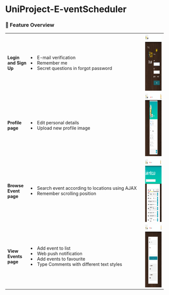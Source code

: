 # UniProject-E-ventScheduler


### 🔨 Feature Overview
<table>
<tr>
  <td> 
    <b>Login and Sign Up<br></b>  
  </td>
  <td width="350"><li>E-mail verification </li><li>Remember me </li> <li>Secret questions in forgot password </li></td>
  <td><img src="https://github.com/NicoleTYF/UniProject-E-ventScheduler/blob/main/login.PNG" height="180"/></td>
</tr>
  
<tr>
  <td> 
    <b>Profile page<br></b>  
  </td>
  <td width="350"><li>Edit personal details </li> <li>Upload new profile image </li></td>
  <td><img src="https://github.com/NicoleTYF/UniProject-E-ventScheduler/blob/main/profile page.PNG" height="200"/></td>
</tr>

<tr>
  <td> 
    <b>Browse Event page<br></b>  
  </td>
  <td width="350"><li>Search event according to locations using AJAX </li><li>Remember scrolling position </li> </td>
  <td><img src="https://github.com/NicoleTYF/UniProject-E-ventScheduler/blob/main/browse_page.PNG" height="200"/></td>
</tr>

<tr>
  <td> 
    <b>View Events page<br></b>  
  </td>
  <td width="350"><li>Add event to list</li> <li>Web push notification </li><li>Add events to favourite </li> <li>Type Comments with different text styles </li></td>
  <td><img src="https://github.com/NicoleTYF/UniProject-E-ventScheduler/blob/main/comment_sections.PNG" height="200"/></td>
</tr>
</table>
